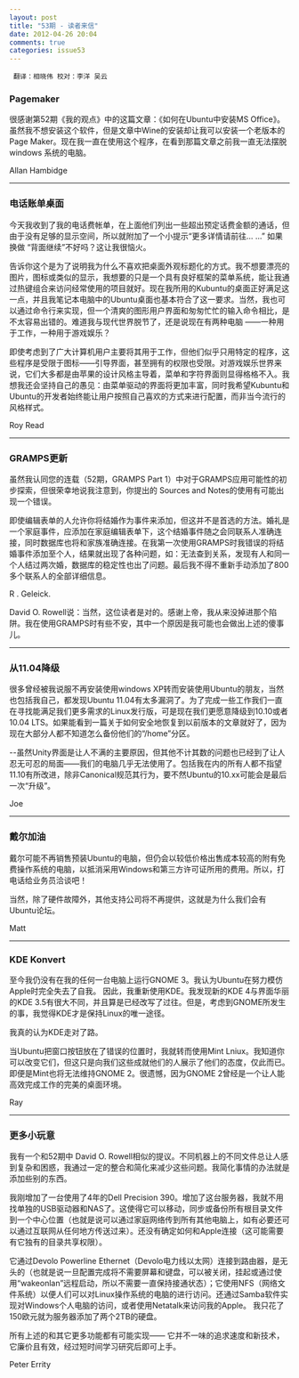 ```yaml
---
layout: post
title: "53期 - 读者来信"
date: 2012-04-26 20:04
comments: true
categories: issue53
---
```

` 翻译：相晓伟 校对：李洋 吴云`

### Pagemaker ###

很感谢第52期《我的观点》中的这篇文章：《如何在Ubuntu中安装MS Office》。虽然我不想安装这个软件，但是文章中Wine的安装却让我可以安装一个老版本的Page Maker。现在我一直在使用这个程序，在看到那篇文章之前我一直无法摆脱windows 系统的电脑。

Allan Hambidge

----

### 电话账单桌面 ###

今天我收到了我的电话费帐单，在上面他们列出一些超出预定话费金额的通话，但由于没有足够的显示空间，所以就附加了一个小提示“更多详情请前往... ...” 如果换做 “背面继续”不好吗？这让我很恼火。

告诉你这个是为了说明我为什么不喜欢把桌面外观标题化的方式。我不想要漂亮的图片，图标或类似的显示，我想要的只是一个具有良好框架的菜单系统，能让我通过热键组合来访问经常使用的项目就好。现在我所用的Kubuntu的桌面正好满足这一点，并且我笔记本电脑中的Ubuntu桌面也基本符合了这一要求。当然，我也可以通过命令行来实现，但一个清爽的图形用户界面和匆匆忙忙的输入命令相比，是不太容易出错的。难道我与现代世界脱节了，还是说现在有两种电脑 ——一种用于工作，一种用于游戏娱乐？

即使考虑到了广大计算机用户主要将其用于工作，但他们似乎只用特定的程序，这些程序是受限于图标——引导界面，甚至拥有的权限也受限。对游戏娱乐世界来说，它们大多都是由苹果的设计风格主导着，菜单和字符界面则显得格格不入。我想我还会坚持自己的愚见：由菜单驱动的界面将更加丰富，同时我希望Kubuntu和Ubuntu的开发者始终能让用户按照自己喜欢的方式来进行配置，而非当今流行的风格样式。

Roy Read

----

### GRAMPS更新 ###

虽然我认同您的连载（52期，GRAMPS Part 1）中对于GRAMPS应用可能性的初步探索，但很荣幸地说我注意到，你提出的 Sources and Notes的使用有可能出现一个错误。

即使编辑表单的人允许你将结婚作为事件来添加，但这并不是首选的方法。婚礼是一个家庭事件，应添加在家庭编辑表单下，这个结婚事件随之会同联系人准确连接，同时数据库也将和家族准确连接。在我第一次使用GRAMPS时我错误的将结婚事件添加至个人，结果就出现了各种问题，如：无法查到关系，发现有人和同一个人结过两次婚，数据库的稳定性也出了问题。最后我不得不重新手动添加了800多个联系人的全部详细信息。

R . Geleick.

David O. Rowell说：当然，这位读者是对的。感谢上帝，我从来没掉进那个陷阱。我在使用GRAMPS时有些不安，其中一个原因是我可能也会做出上述的傻事儿。

----

### 从11.04降级 ###

很多曾经被我说服不再安装使用windows XP转而安装使用Ubuntu的朋友，当然也包括我自己，都发现Ubuntu 11.04有太多漏洞了。为了完成一些工作我们一直在寻找能满足我们更多需求的Linux发行版，可是现在我们更愿意降级到10.10或者10.04 LTS。如果能看到一篇关于如何安全地恢复到以前版本的文章就好了，因为现在大部分人都不知道怎么备份他们的“/home”分区。

--虽然Unity界面是让人不满的主要原因，但其他不计其数的问题也已经到了让人忍无可忍的局面——我们的电脑几乎无法使用了。包括我在内的所有人都不指望11.10有所改进，除非Canonical规范其行为，要不然Ubuntu的10.xx可能会是最后一次“升级”。

Joe

----

### 戴尔加油 ###

戴尔可能不再销售预装Ubuntu的电脑，但仍会以较低价格出售成本较高的附有免费操作系统的电脑，以抵消采用Windows和第三方许可证所用的费用。所以，打电话给业务员洽谈吧！

当然，除了硬件故障外，其他支持公司将不再提供，这就是为什么我们会有Ubuntu论坛。

Matt

----

### KDE Konvert ###

至今我仍没有在我的任何一台电脑上运行GNOME 3。我认为Ubuntu在努力模仿Apple时完全失去了自我。
因此，我重新使用KDE。我发现新的KDE 4与界面华丽的KDE 3.5有很大不同，并且算是已经改写了过往。但是，考虑到GNOME所发生的事，我觉得KDE才是保持Linux的唯一途径。

我真的认为KDE走对了路。

当Ubuntu把窗口按钮放在了错误的位置时，我就转而使用Mint Lniux。我知道你可以改变它们，但这只是向我们这些成就他们的人展示了他们的态度，仅此而已。即便是Mint也将无法维持GNOME 2。很遗憾，因为GNOME 2曾经是一个让人能高效完成工作的完美的桌面环境。

Ray

----

### 更多小玩意 ###

我有一个和52期中 David O. Rowell相似的提议。不同机器上的不同文件总让人感到复杂和困惑，我通过一定的整合和简化来减少这些问题。我简化事情的办法就是添加些别的东西。

我刚增加了一台使用了4年的Dell Precision 390。增加了这台服务器，我就不用找单独的USB驱动器和NAS了。这使得它可以移动，同步或备份所有根目录文件到一个中心位置（也就是说可以通过家庭网络传到所有其他电脑上，如有必要还可以通过互联网从任何地方传送过来）。还没有确定如何和Apple连接（这可能需要有它独有的目录共享权限）。

它通过Devolo Powerline Ethernet（Devolo电力线以太网）连接到路由器，是无头的（也就是说一旦配置完成将不需要屏幕和键盘，可以被关闭，挂起或通过使用“wakeonlan”远程启动，所以不需要一直保持接通状态）；它使用NFS（网络文件系统）以便人们可以对Linux操作系统的电脑的进行访问。还通过Samba软件实现对Windows个人电脑的访问，或者使用Netatalk来访问我的Apple。 我只花了150欧元就为服务器添加了两个2TB的硬盘。

所有上述的和其它更多功能都有可能实现—— 它并不一味的追求速度和新技术，它廉价且有效，经过短时间学习研究后即可上手。

Peter Errity